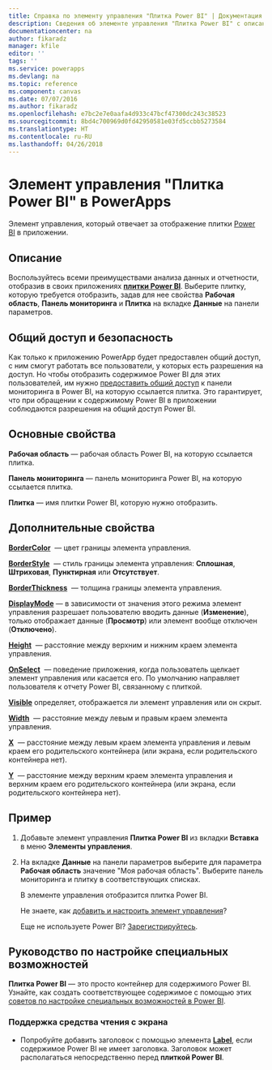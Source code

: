 ```yaml
---
title: Справка по элементу управления "Плитка Power BI" | Документация Майкрософт
description: Сведения об элементе управления "Плитка Power BI" с описанием его свойств и примерами
documentationcenter: na
author: fikaradz
manager: kfile
editor: ''
tags: ''
ms.service: powerapps
ms.devlang: na
ms.topic: reference
ms.component: canvas
ms.date: 07/07/2016
ms.author: fikaradz
ms.openlocfilehash: e7bc2e7e0aafa4d933c47bcf47300dc243c38523
ms.sourcegitcommit: 8bd4c700969d0fd42950581e03fd5ccbb5273584
ms.translationtype: HT
ms.contentlocale: ru-RU
ms.lasthandoff: 04/26/2018
---
```

# <a name="power-bi-tile-control-in-powerapps"></a>Элемент управления "Плитка Power BI" в PowerApps
Элемент управления, который отвечает за отображение плитки [Power BI](https://powerbi.microsoft.com) в приложении.

## <a name="description"></a>Описание
Воспользуйтесь всеми преимуществами анализа данных и отчетности, отобразив в своих приложениях **[плитки Power BI](https://docs.microsoft.com/power-bi/service-dashboard-tiles)**.  Выберите плитку, которую требуется отобразить, задав для нее свойства **Рабочая область**, **Панель мониторинга** и **Плитка** на вкладке **Данные** на панели параметров.

## <a name="sharing-and-security"></a>Общий доступ и безопасность
Как только к приложению PowerApp будет предоставлен общий доступ, с ним смогут работать все пользователи, у которых есть разрешения на доступ.  Но чтобы отобразить содержимое Power BI для этих пользователей, им нужно [предоставить общий доступ](https://docs.microsoft.com/power-bi/service-how-to-collaborate-distribute-dashboards-reports) к панели мониторинга в Power BI, на которую ссылается плитка.  Это гарантирует, что при обращении к содержимому Power BI в приложении соблюдаются разрешения на общий доступ Power BI.

## <a name="key-properties"></a>Основные свойства
**Рабочая область** — рабочая область Power BI, на которую ссылается плитка.

**Панель мониторинга** — панель мониторинга Power BI, на которую ссылается плитка.

**Плитка** — имя плитки Power BI, которую нужно отобразить.

## <a name="additional-properties"></a>Дополнительные свойства
**[BorderColor](properties-color-border.md)**  — цвет границы элемента управления.

**[BorderStyle](properties-color-border.md)**  — стиль границы элемента управления: **Сплошная**, **Штриховая**, **Пунктирная** или **Отсутствует**.

**[BorderThickness](properties-color-border.md)**  — толщина границы элемента управления.

**[DisplayMode](properties-core.md)** — в зависимости от значения этого режима элемент управления разрешает пользователю вводить данные (**Изменение**), только отображает данные (**Просмотр**) или элемент вообще отключен (**Отключено**).

**[Height](properties-size-location.md)**  — расстояние между верхним и нижним краем элемента управления.

**[OnSelect](properties-core.md)**  — поведение приложения, когда пользователь щелкает элемент управления или касается его. По умолчанию направляет пользователя к отчету Power BI, связанному с плиткой.

**[Visible](properties-core.md)** определяет, отображается ли элемент управления или он скрыт.

**[Width](properties-size-location.md)**  — расстояние между левым и правым краем элемента управления.

**[X](properties-size-location.md)**  — расстояние между левым краем элемента управления и левым краем его родительского контейнера (или экрана, если родительского контейнера нет).

**[Y](properties-size-location.md)**  — расстояние между верхним краем элемента управления и верхним краем его родительского контейнера (или экрана, если родительского контейнера нет).

## <a name="example"></a>Пример
1. Добавьте элемент управления **Плитка Power BI** из вкладки **Вставка** в меню **Элементы управления**.  
2. На вкладке **Данные** на панели параметров выберите для параметра **Рабочая область** значение "Моя рабочая область".  Выберите панель мониторинга и плитку в соответствующих списках.
   
    В элементе управления отобразится плитка Power BI.
   
    Не знаете, как [добавить и настроить элемент управления](../add-configure-controls.md)?
   
   Еще не используете Power BI? [Зарегистрируйтесь](https://docs.microsoft.com/power-bi/service-self-service-signup-for-power-bi).


## <a name="accessibility-guidelines"></a>Руководство по настройке специальных возможностей
**Плитка Power BI** — это просто контейнер для содержимого Power BI. Узнайте, как создать соответствующее содержимое с помощью этих [советов по настройке специальных возможностей в Power BI](https://docs.microsoft.com/power-bi/desktop-accessibility).

### <a name="screen-reader-support"></a>Поддержка средства чтения с экрана
* Попробуйте добавить заголовок с помощью элемента **[Label](control-text-box.md)**, если содержимое Power BI не имеет заголовка. Заголовок может располагаться непосредственно перед **плиткой Power BI**.

